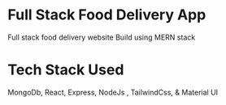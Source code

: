 # Full Stack Food Delivery App

Full stack food delivery website Build using MERN stack

# Tech Stack Used

MongoDb, React, Express, NodeJs , TailwindCss, & Material UI
